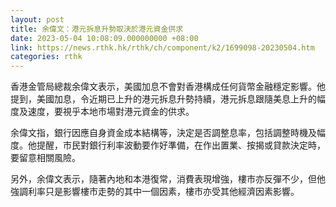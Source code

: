 ```yaml
---
layout: post
title: 余偉文：港元拆息升勢取決於港元資金供求
date: 2023-05-04 10:08:09.000000000 +08:00
link: https://news.rthk.hk/rthk/ch/component/k2/1699098-20230504.htm
categories: rthk
---
```


香港金管局總裁余偉文表示，美國加息不會對香港構成任何貨幣金融穩定影響。他提到，美國加息，令近期已上升的港元拆息升勢持續，港元拆息跟隨美息上升的幅度及速度，要視乎本地市場對港元資金的供求。

余偉文指，銀行因應自身資金成本結構等，決定是否調整息率，包括調整時機及幅度。他提醒，市民對銀行利率波動要作好準備，在作出置業、按揭或貸款決定時，要留意相關風險。

另外，余偉文表示，隨著內地和本港復常，消費表現增強，樓市亦反彈不少，但他強調利率只是影響樓市走勢的其中一個因素，樓市亦受其他經濟因素影響。
